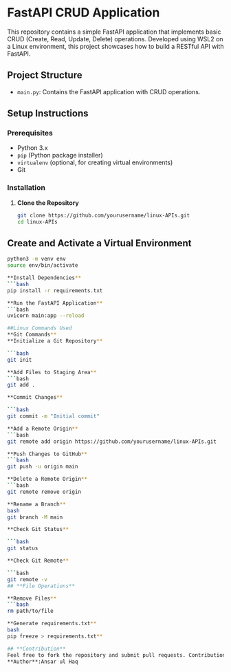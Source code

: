# FastAPI CRUD Application

This repository contains a simple FastAPI application that implements basic CRUD (Create, Read, Update, Delete) operations. Developed using WSL2 on a Linux environment, this project showcases how to build a RESTful API with FastAPI.

## Project Structure

- `main.py`: Contains the FastAPI application with CRUD operations.

## Setup Instructions

### Prerequisites

- Python 3.x
- `pip` (Python package installer)
- `virtualenv` (optional, for creating virtual environments)
- Git

### Installation

1. **Clone the Repository**

   ```bash
   git clone https://github.com/yourusername/linux-APIs.git
   cd linux-APIs
## **Create and Activate a Virtual Environment**
```bash
python3 -m venv env
source env/bin/activate

**Install Dependencies**
```bash
pip install -r requirements.txt

**Run the FastAPI Application**
```bash
uvicorn main:app --reload

##Linux Commands Used
**Git Commands**
**Initialize a Git Repository**

```bash
git init

**Add Files to Staging Area**
```bash
git add .

**Commit Changes**

```bash
git commit -m "Initial commit"

**Add a Remote Origin**
```bash
git remote add origin https://github.com/yourusername/linux-APIs.git

**Push Changes to GitHub**
```bash
git push -u origin main

**Delete a Remote Origin**
```bash
git remote remove origin

**Rename a Branch**
bash
git branch -M main

**Check Git Status**

```bash
git status

**Check Git Remote**

```bash
git remote -v
## **File Operations**

**Remove Files**
```bash
rm path/to/file

**Generate requirements.txt**
bash
pip freeze > requirements.txt**

## **Contribution**
Feel free to fork the repository and submit pull requests. Contributions are welcome!
**Author**:Ansar ul Haq